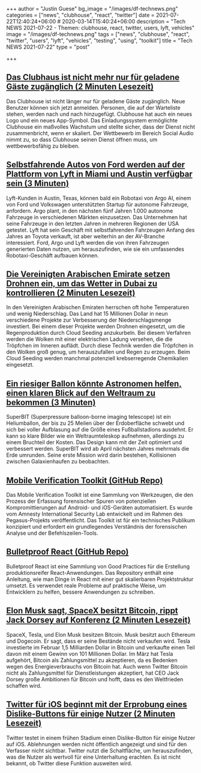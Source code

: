 +++
author = "Justin Guese"
bg_image = "/images/df-technews.png"
categories = ["news", "clubhouse", "react", "twitter"]
date = 2021-07-22T12:40:24+06:00 # 2020-03-14T15:40:24+06:00
description = "Tech NEWS 2021-07-22 - Themen: clubhouse, react, twitter, users, lyft, vehicles"
image = "/images/df-technews.png"
tags = ["news", "clubhouse", "react", "twitter", "users", "lyft", "vehicles", "testing", "using", "toolkit"]
title = "Tech NEWS 2021-07-22"
type = "post"

+++

## [Das Clubhaus ist nicht mehr nur für geladene Gäste zugänglich (2 Minuten Lesezeit)](https://www.theverge.com/2021/7/21/22586845/clubhouse-open-beta-invite-access-android-ios?scrolla=5eb6d68b7fedc32c19ef33b4)

 Das Clubhouse ist nicht länger nur für geladene Gäste zugänglich. Neue Benutzer können sich jetzt anmelden. Personen, die auf der Warteliste stehen, werden nach und nach hinzugefügt. Clubhouse hat auch ein neues Logo und ein neues App-Symbol. Das Einladungssystem ermöglichte Clubhouse ein maßvolles Wachstum und stellte sicher, dass der Dienst nicht zusammenbricht, wenn er skaliert. Der Wettbewerb im Bereich Social Audio nimmt zu, so dass Clubhouse seinen Dienst öffnen muss, um wettbewerbsfähig zu bleiben.

## [Selbstfahrende Autos von Ford werden auf der Plattform von Lyft in Miami und Austin verfügbar sein (3 Minuten)](https://www.theverge.com/2021/7/21/22585764/ford-argo-lyft-autonomous-vehicles-robotaxi-miami-austin)

 Lyft-Kunden in Austin, Texas, können bald ein Robotaxi von Argo AI, einem von Ford und Volkswagen unterstützten Startup für autonome Fahrzeuge, anfordern. Argo plant, in den nächsten fünf Jahren 1.000 autonome Fahrzeuge in verschiedenen Märkten einzusetzen. Das Unternehmen hat seine Fahrzeuge in den letzten Jahren in mehreren Regionen der USA getestet. Lyft hat sein Geschäft mit selbstfahrenden Fahrzeugen Anfang des Jahres an Toyota verkauft, ist aber weiterhin an der AV-Branche interessiert. Ford, Argo und Lyft werden die von ihren Fahrzeugen generierten Daten nutzen, um herauszufinden, wie sie ein umfassendes Robotaxi-Geschäft aufbauen können.

## [Die Vereinigten Arabischen Emirate setzen Drohnen ein, um das Wetter in Dubai zu kontrollieren (2 Minuten Lesezeit)](https://interestingengineering.com/the-uae-is-using-drones-to-control-dubais-weather)

 In den Vereinigten Arabischen Emiraten herrschen oft hohe Temperaturen und wenig Niederschlag. Das Land hat 15 Millionen Dollar in neun verschiedene Projekte zur Verbesserung der Niederschlagsmenge investiert. Bei einem dieser Projekte werden Drohnen eingesetzt, um die Regenproduktion durch Cloud Seeding anzukurbeln. Bei diesem Verfahren werden die Wolken mit einer elektrischen Ladung versehen, die die Tröpfchen im Inneren auflädt. Durch diese Technik werden die Tröpfchen in den Wolken groß genug, um herauszufallen und Regen zu erzeugen. Beim Cloud Seeding werden manchmal potenziell krebserregende Chemikalien eingesetzt.

## [Ein riesiger Ballon könnte Astronomen helfen, einen klaren Blick auf den Weltraum zu bekommen (3 Minuten)](https://www.theguardian.com/science/2021/jul/21/enormous-balloon-superbit-could-help-astronomers-get-clear-view-of-space)

 SuperBIT (Superpressure balloon-borne imaging telescope) ist ein Heliumballon, der bis zu 25 Meilen über der Erdoberfläche schwebt und sich bei voller Aufblasung auf die Größe eines Fußballstadions ausdehnt. Er kann so klare Bilder wie ein Weltraumteleskop aufnehmen, allerdings zu einem Bruchteil der Kosten. Das Design kann mit der Zeit optimiert und verbessert werden. SuperBIT wird ab April nächsten Jahres mehrmals die Erde umrunden. Seine erste Mission wird darin bestehen, Kollisionen zwischen Galaxienhaufen zu beobachten.

## [Mobile Verification Toolkit (GitHub Repo)](https://github.com/mvt-project/mvt)

 Das Mobile Verification Toolkit ist eine Sammlung von Werkzeugen, die den Prozess der Erfassung forensischer Spuren von potenziellen Kompromittierungen auf Android- und iOS-Geräten automatisiert. Es wurde vom Amnesty International Security Lab entwickelt und im Rahmen des Pegasus-Projekts veröffentlicht. Das Toolkit ist für ein technisches Publikum konzipiert und erfordert ein grundlegendes Verständnis der forensischen Analyse und der Befehlszeilen-Tools.

## [Bulletproof React (GitHub Repo)](https://github.com/alan2207/bulletproof-react)

 Bulletproof React ist eine Sammlung von Good Practices für die Erstellung produktionsreifer React-Anwendungen. Das Repository enthält eine Anleitung, wie man Dinge in React mit einer gut skalierbaren Projektstruktur umsetzt. Es verwendet reale Probleme auf praktische Weise, um Entwicklern zu helfen, bessere Anwendungen zu schreiben.

## [Elon Musk sagt, SpaceX besitzt Bitcoin, rippt Jack Dorsey auf Konferenz (2 Minuten Lesezeit)](https://www.theverge.com/2021/7/21/22587390/spacex-tesla-bitcoin-musk-dorsey-ethereum-dogecoin)

 SpaceX, Tesla, und Elon Musk besitzen Bitcoin. Musk besitzt auch Ethereum und Dogecoin. Er sagt, dass er seine Bestände nicht verkaufen wird. Tesla investierte im Februar 1,5 Milliarden Dollar in Bitcoin und verkaufte einen Teil davon mit einem Gewinn von 101 Millionen Dollar. Im März hat Tesla aufgehört, Bitcoin als Zahlungsmittel zu akzeptieren, da es Bedenken wegen des Energieverbrauchs von Bitcoin hat. Auch wenn Twitter Bitcoin nicht als Zahlungsmittel für Dienstleistungen akzeptiert, hat CEO Jack Dorsey große Ambitionen für Bitcoin und hofft, dass es den Weltfrieden schaffen wird.

## [Twitter für iOS beginnt mit der Erprobung eines Dislike-Buttons für einige Nutzer (2 Minuten Lesezeit)](https://9to5mac.com/2021/07/21/twitter-downvote-button-testing/)

 Twitter testet in einem frühen Stadium einen Dislike-Button für einige Nutzer auf iOS. Ablehnungen werden nicht öffentlich angezeigt und sind für den Verfasser nicht sichtbar. Twitter nutzt die Schaltfläche, um herauszufinden, was die Nutzer als wertvoll für eine Unterhaltung erachten. Es ist nicht bekannt, ob Twitter diese Funktion ausweiten wird.

